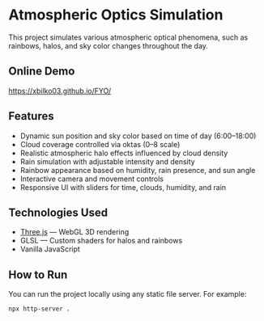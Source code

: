 # Atmospheric Optics Simulation

This project simulates various atmospheric optical phenomena, such as rainbows, halos, and sky color changes throughout the day.

## Online Demo
https://xbilko03.github.io/FYO/

## Features

- Dynamic sun position and sky color based on time of day (6:00–18:00)
- Cloud coverage controlled via oktas (0–8 scale)
- Realistic atmospheric halo effects influenced by cloud density
- Rain simulation with adjustable intensity and density
- Rainbow appearance based on humidity, rain presence, and sun angle
- Interactive camera and movement controls
- Responsive UI with sliders for time, clouds, humidity, and rain

## Technologies Used

- [Three.js](https://threejs.org/) — WebGL 3D rendering
- GLSL — Custom shaders for halos and rainbows
- Vanilla JavaScript

## How to Run

You can run the project locally using any static file server. For example:

```bash
npx http-server .
